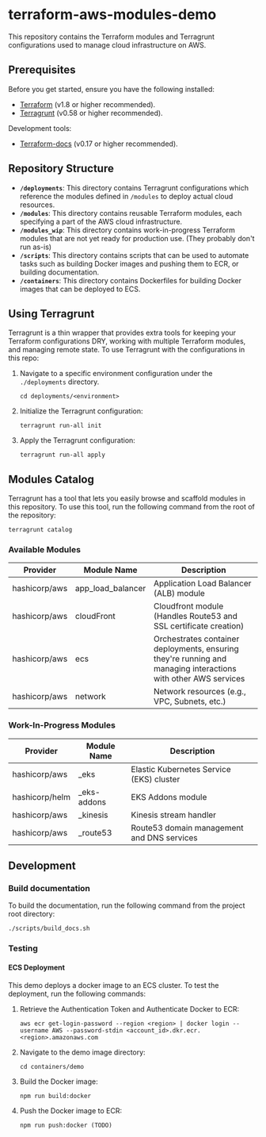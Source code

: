 # terraform-aws-modules-demo 

This repository contains the Terraform modules and Terragrunt configurations used to manage cloud infrastructure on AWS. 

## Prerequisites

Before you get started, ensure you have the following installed:
- [Terraform](https://developer.hashicorp.com/terraform/install) (v1.8 or higher recommended).
- [Terragrunt](https://terragrunt.gruntwork.io/docs/getting-started/install) (v0.58 or higher recommended).

Development tools:
- [Terraform-docs](https://terraform-docs.io/user-guide/installation/) (v0.17 or higher recommended).

## Repository Structure

- **`/deployments`**: This directory contains Terragrunt configurations which reference the modules defined in `/modules` to deploy actual cloud resources.
- **`/modules`**: This directory contains reusable Terraform modules, each specifying a part of the AWS cloud infrastructure.
- **`/modules_wip`**: This directory contains work-in-progress Terraform modules that are not yet ready for production use. (They probably don't run as-is)
- **`/scripts`**: This directory contains scripts that can be used to automate tasks such as building Docker images and pushing them to ECR, or building documentation.
- **`/containers`**: This directory contains Dockerfiles for building Docker images that can be deployed to ECS.

## Using Terragrunt

Terragrunt is a thin wrapper that provides extra tools for keeping your Terraform configurations DRY, working with multiple Terraform modules, and managing remote state. To use Terragrunt with the configurations in this repo:

1. Navigate to a specific environment configuration under the `./deployments` directory.

   ```
   cd deployments/<environment>
   ```
2. Initialize the Terragrunt configuration:

   ```
   terragrunt run-all init
   ```
3. Apply the Terragrunt configuration:

   ```
   terragrunt run-all apply
   ```

## Modules Catalog

Terragrunt has a tool that lets you easily browse and scaffold modules in this repository. To use this tool, run the following command from the root of the repository:

```
terragrunt catalog
```

### Available Modules

| Provider      | Module Name       | Description                                                                                                    |
| ------------- | ----------------- | -------------------------------------------------------------------------------------------------------------- |
| hashicorp/aws | app_load_balancer | Application Load Balancer (ALB) module                                                                         |
| hashicorp/aws | cloudFront        | Cloudfront module (Handles Route53 and SSL certificate creation)                                               |
| hashicorp/aws | ecs               | Orchestrates container deployments, ensuring they're running and managing interactions with other AWS services |
| hashicorp/aws | network           | Network resources (e.g., VPC, Subnets, etc.)                                                                   |

### Work-In-Progress Modules

| Provider       | Module Name | Description                                |
| -------------- | ----------- | ------------------------------------------ |
| hashicorp/aws  | _eks        | Elastic Kubernetes Service (EKS) cluster   |
| hashicorp/helm | _eks-addons | EKS Addons module                          |
| hashicorp/aws  | _kinesis    | Kinesis stream handler                     |
| hashicorp/aws  | _route53    | Route53 domain management and DNS services |

## Development

### Build documentation

To build the documentation, run the following command from the project root directory:

```
./scripts/build_docs.sh
```

### Testing

#### ECS Deployment

This demo deploys a docker image to an ECS cluster. To test the deployment, run the following commands:

1. Retrieve the Authentication Token and Authenticate Docker to ECR:

   ```
   aws ecr get-login-password --region <region> | docker login --username AWS --password-stdin <account_id>.dkr.ecr.<region>.amazonaws.com
   ```

2. Navigate to the demo image directory:

   ```
   cd containers/demo
   ```

3. Build the Docker image:

   ```
   npm run build:docker
   ```

4. Push the Docker image to ECR:

   ```
   npm run push:docker (TODO)
   ```


   
